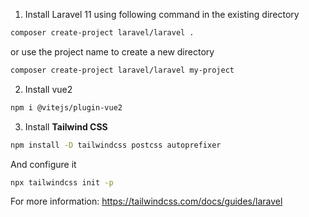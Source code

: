 1. Install Laravel 11 using following command in the existing directory

```bash
composer create-project laravel/laravel .
```

or use the project name to create a new directory

```bash
composer create-project laravel/laravel my-project
```

2. Install vue2

```bash
npm i @vitejs/plugin-vue2
```

3. Install **Tailwind CSS**

```bash
npm install -D tailwindcss postcss autoprefixer
```

And configure it

```bash
npx tailwindcss init -p
```

For more information: https://tailwindcss.com/docs/guides/laravel